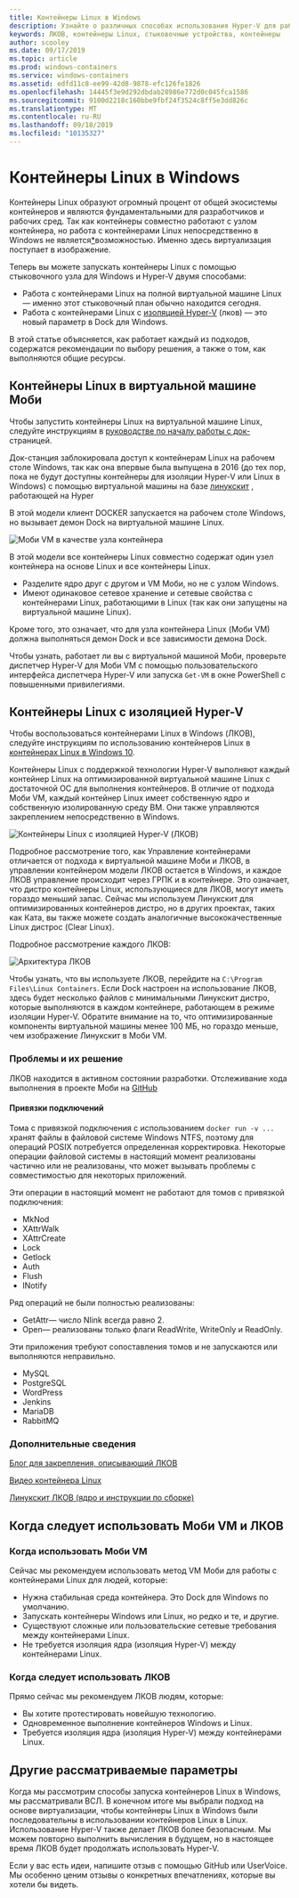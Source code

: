 ```yaml
---
title: Контейнеры Linux в Windows
description: Узнайте о различных способах использования Hyper-V для работы с контейнерами Linux в Windows так, как если бы они были собственными.
keywords: ЛКОВ, контейнеры Linux, стыковочные устройства, контейнеры
author: scooley
ms.date: 09/17/2019
ms.topic: article
ms.prod: windows-containers
ms.service: windows-containers
ms.assetid: edfd11c8-ee99-42d8-9878-efc126fe1826
ms.openlocfilehash: 14445f3e9d292dbdab28986e772d0c045fca1586
ms.sourcegitcommit: 9100d2218c160bbe9fbf24f3524c8ff5e3dd826c
ms.translationtype: MT
ms.contentlocale: ru-RU
ms.lasthandoff: 09/18/2019
ms.locfileid: "10135327"
---
```

# <a name="linux-containers-on-windows"></a>Контейнеры Linux в Windows

Контейнеры Linux образуют огромный процент от общей экосистемы контейнеров и являются фундаментальными для разработчиков и рабочих сред.  Так как контейнеры совместно работают с узлом контейнера, но работа с контейнерами Linux непосредственно в Windows не является[*](linux-containers.md#other-options-we-considered)возможностью.  Именно здесь виртуализация поступает в изображение.

Теперь вы можете запускать контейнеры Linux с помощью стыковочного узла для Windows и Hyper-V двумя способами:

- Работа с контейнерами Linux на полной виртуальной машине Linux — именно этот стыковочный план обычно находится сегодня.
- Работа с контейнерами Linux с [изоляцией Hyper-V](../manage-containers/hyperv-container.md) (лков) — это новый параметр в Dock для Windows.

В этой статье объясняется, как работает каждый из подходов, содержатся рекомендации по выбору решения, а также о том, как выполняются общие ресурсы.

## <a name="linux-containers-in-a-moby-vm"></a>Контейнеры Linux в виртуальной машине Моби

Чтобы запустить контейнеры Linux на виртуальной машине Linux, следуйте инструкциям в [руководстве по началу работы с док-](https://docs.docker.com/docker-for-windows/)страницей.

Док-станция заблокировала доступ к контейнерам Linux на рабочем столе Windows, так как она впервые была выпущена в 2016 (до тех пор, пока не будут доступны контейнеры для изоляции Hyper-V или Linux в Windows) с помощью виртуальной машины на базе [линукскит](https://github.com/linuxkit/linuxkit) , работающей на Hyper

В этой модели клиент DOCKER запускается на рабочем столе Windows, но вызывает демон Dock на виртуальной машине Linux.

![Моби VM в качестве узла контейнера](media/MobyVM.png)

В этой модели все контейнеры Linux совместно содержат один узел контейнера на основе Linux и все контейнеры Linux.

* Разделите ядро друг с другом и VM Моби, но не с узлом Windows.
* Имеют одинаковое сетевое хранение и сетевые свойства с контейнерами Linux, работающими в Linux (так как они запущены на виртуальной машине Linux).

Кроме того, это означает, что для узла контейнера Linux (Моби VM) должна выполняться демон Dock и все зависимости демона Dock.

Чтобы узнать, работает ли вы с виртуальной машиной Моби, проверьте диспетчер Hyper-V для Моби VM с помощью пользовательского интерфейса диспетчера Hyper-V или запуска `Get-VM` в окне PowerShell с повышенными привилегиями.

## <a name="linux-containers-with-hyper-v-isolation"></a>Контейнеры Linux с изоляцией Hyper-V

Чтобы воспользоваться контейнерами Linux в Windows (ЛКОВ), следуйте инструкциям по использованию контейнеров Linux в [контейнерах Linux в Windows 10](../quick-start/quick-start-windows-10-linux.md).

Контейнеры Linux с поддержкой технологии Hyper-V выполняют каждый контейнер Linux на оптимизированной виртуальной машине Linux с достаточной ОС для выполнения контейнеров. В отличие от подхода Моби VM, каждый контейнер Linux имеет собственную ядро и собственную изолированную среду ВМ. Они также управляются закреплением непосредственно в Windows.

![Контейнеры Linux с изоляцией Hyper-V (ЛКОВ)](media/lcow-approach.png)

Подробное рассмотрение того, как Управление контейнерами отличается от подхода к виртуальной машине Моби и ЛКОВ, в управлении контейнером модели ЛКОВ остается в Windows, и каждое ЛКОВ управление происходит через ГРПК и в контейнере.  Это означает, что дистро контейнеры Linux, использующиеся для ЛКОВ, могут иметь гораздо меньший запас.  Сейчас мы используем Линукскит для оптимизированных контейнеров дистро, но в других проектах, таких как Ката, вы также можете создать аналогичные высококачественные Linux дистрос (Clear Linux).

Подробное рассмотрение каждого ЛКОВ:

![Архитектура ЛКОВ](media/lcow.png)

Чтобы узнать, что вы используете ЛКОВ, перейдите на `C:\Program Files\Linux Containers`. Если Dock настроен на использование ЛКОВ, здесь будет несколько файлов с минимальными Линукскит дистро, которые выполняются в каждом контейнере, работающем в режиме изоляции Hyper-V.  Обратите внимание на то, что оптимизированные компоненты виртуальной машины менее 100 МБ, но гораздо меньше, чем изображение Линукскит в Моби VM.

### <a name="work-in-progress"></a>Проблемы и их решение

ЛКОВ находится в активном состоянии разработки. Отслеживание хода выполнения в проекте Моби на [GitHub](https://github.com/moby/moby/issues/33850)

#### <a name="bind-mounts"></a>Привязки подключений

Тома с привязкой подключения с использованием `docker run -v ...` хранят файлы в файловой системе Windows NTFS, поэтому для операций POSIX потребуется определенная корректировка. Некоторые операции файловой системы в настоящий момент реализованы частично или не реализованы, что может вызывать проблемы с совместимостью для некоторых приложений.

Эти операции в настоящий момент не работают для томов с привязкой подключения:

* MkNod
* XAttrWalk
* XAttrCreate
* Lock
* Getlock
* Auth
* Flush
* INotify

Ряд операций не были полностью реализованы:

* GetAttr— число Nlink всегда равно 2.
* Open— реализованы только флаги ReadWrite, WriteOnly и ReadOnly.

Эти приложения требуют сопоставления томов и не запускаются или выполняются неправильно.

* MySQL
* PostgreSQL
* WordPress
* Jenkins
* MariaDB
* RabbitMQ

### <a name="extra-information"></a>Дополнительные сведения

[Блог для закрепления, описывающий ЛКОВ](https://blog.docker.com/2017/11/docker-for-windows-17-11/)

[Видео контейнера Linux](https://sec.ch9.ms/ch9/1e5a/08ff93f2-987e-4f8d-8036-2570dcac1e5a/LinuxContainer.mp4)

[Линукскит ЛКОВ (ядро и инструкции по сборке)](https://github.com/linuxkit/lcow)

## <a name="when-to-use-moby-vm-vs-lcow"></a>Когда следует использовать Моби VM и ЛКОВ

### <a name="when-to-use-moby-vm"></a>Когда использовать Моби VM

Сейчас мы рекомендуем использовать метод VM Моби для работы с контейнерами Linux для людей, которые:

- Нужна стабильная среда контейнера.  Это Dock для Windows по умолчанию.
- Запускать контейнеры Windows или Linux, но редко и те, и другие.
- Существуют сложные или пользовательские сетевые требования между контейнерами Linux.
- Не требуется изоляция ядра (изоляция Hyper-V) между контейнерами Linux.

### <a name="when-to-use-lcow"></a>Когда следует использовать ЛКОВ

Прямо сейчас мы рекомендуем ЛКОВ людям, которые:

- Вы хотите протестировать новейшую технологию.
- Одновременное выполнение контейнеров Windows и Linux.
- Требуется изоляция ядра (изоляция Hyper-V) между контейнерами Linux.

## <a name="other-options-we-considered"></a>Другие рассматриваемые параметры

Когда мы рассмотрим способы запуска контейнеров Linux в Windows, мы рассматривали ВСЛ. В конечном итоге мы выбрали подход на основе виртуализации, чтобы контейнеры Linux в Windows были последовательны в использовании контейнеров Linux в Linux. Использование Hyper-V также делает ЛКОВ более безопасным. Мы можем повторно выполнить вычисления в будущем, но в настоящее время ЛКОВ будет продолжать использовать Hyper-V.

Если у вас есть идеи, напишите отзыв с помощью GitHub или UserVoice.  Мы особенно ценим отзывы о конкретных впечатлениях, которые вы хотели бы видеть.
